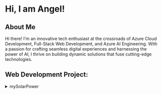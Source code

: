 # Hi, I am Angel!

## About Me
Hi there! I'm an innovative tech enthusiast at the crossroads of Azure Cloud Development, Full-Stack Web Development, and Azure AI Engineering. With a passion for crafting seamless digital experiences and harnessing the power of AI, I thrive on building dynamic solutions that fuse cutting-edge technologies.

## Web Development Project:
<details>
<summary>mySolarPower</summary>

</details>

